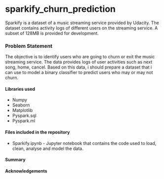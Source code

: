 # sparkify_churn_prediction
Sparkify is a dataset of a music streaming service provided by Udacity. The dataset contains activity logs of different users on the streaming service. A subset of 128MB is provided for development.

### Problem Statement
The objective is to identify users who are going to churn or exit the music streaming service. The data provides logs of user activities such as next song, home, cancel. Based on this data, i should prepare a dataset that i can use to model a binary classifier to predict users who may or may not churn.

#### Libraries used
- Numpy
- Seaborn
- Matplotlib
- Pyspark.sql
- Pyspark.ml

#### Files included in the repository
- Sparkify.ipynb - Jupyter notebook that contains the code used to load, clean, analyse and model the data.

#### Summary

#### Acknowledgements
